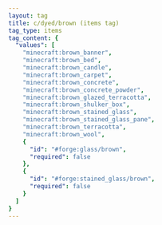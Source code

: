 ```yaml
---
layout: tag
title: c/dyed/brown (items tag)
tag_type: items
tag_content: {
  "values": [
    "minecraft:brown_banner",
    "minecraft:brown_bed",
    "minecraft:brown_candle",
    "minecraft:brown_carpet",
    "minecraft:brown_concrete",
    "minecraft:brown_concrete_powder",
    "minecraft:brown_glazed_terracotta",
    "minecraft:brown_shulker_box",
    "minecraft:brown_stained_glass",
    "minecraft:brown_stained_glass_pane",
    "minecraft:brown_terracotta",
    "minecraft:brown_wool",
    {
      "id": "#forge:glass/brown",
      "required": false
    },
    {
      "id": "#forge:stained_glass/brown",
      "required": false
    }
  ]
}
---
```

